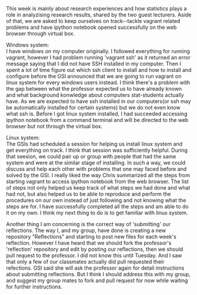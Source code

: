 This week is mainly about research experiences and how statistics plays a role in analyzising research results, shared by the two guest lecturers. Aside of that, we are asked to keep ourselves on track--tackle vagrant related problems and have ipython notebook opened successfully on the web browser through virtual box.

Windows system:  
I have windows on my computer originally. I followed everything for running vagrant, however I had problem running 'vagrant ssh' as it returned an error message saying that I did not have SSH installed in my computer. Then I spent a lot of time figure out which ssh client to install and how to install and configure before the GSI announced that we are going to run vagrant on linux system for every windows users instead. I think there's a problem with the gap between what the professor expected us to have already known and what background konwledge about computers stat-students actually have. As we are expected to have ssh installed in our computers(or ssh may be automatically installed for certain systems) but we do not even know what ssh is. Before I got linux system installed, I had succeeded accessing ipython notebook from a command terminal and will be directed to the web browser but not through the virtual box.

Linux system:  
The GSIs had scheduled a session for helping us install linux system and get everything on track. I think that session was sufficiently helpful. During that seesion, we could pair up or group with people that had the same system and were at the similar stage of installing. In such a way, we could discuss and help each other with problems that one may faced before and solved by the GSI. I really liked the way Chris summarized all the steps from starting vagrant to access ipython notebook from the web browser. The list of steps not only helped us keep track of what steps we had done and what had not, but also helped us to be able to reproduce and perform the procedures on our own instead of just following and not knowing what the steps are for. I have successfully completed all the steps and am able to do it on my own. I think my next thing to do is to get familiar with linux system.

Another thing I am concerning is the correct way of 'submitting' our reflections. The way I, and my group, have done is creating a new repository "Reflections" and starting to post new files for each week's reflection. However I have heard that we should fork the professor's 'reflection' repository and edit by posting our reflections, then we should pull request to the professor. I did not know this until Tuesday. And I saw that only a few of our classmates actually did pull requested their refections. GSI said she will ask the professor again for detail instructions about submitting reflections. But I think I should address this with my group, and suggest my group mates to fork and pull request for now while waiting for further instructions.
